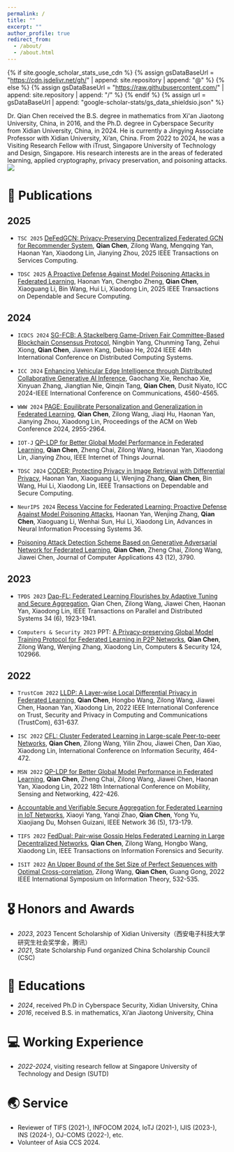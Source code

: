 ```yaml
---
permalink: /
title: ""
excerpt: ""
author_profile: true
redirect_from: 
  - /about/
  - /about.html
---
```


{% if site.google_scholar_stats_use_cdn %}
{% assign gsDataBaseUrl = "https://cdn.jsdelivr.net/gh/" | append: site.repository | append: "@" %}
{% else %}
{% assign gsDataBaseUrl = "https://raw.githubusercontent.com/" | append: site.repository | append: "/" %}
{% endif %}
{% assign url = gsDataBaseUrl | append: "google-scholar-stats/gs_data_shieldsio.json" %}

<span class='anchor' id='about-me'></span>

Dr. Qian Chen received the B.S. degree in mathematics from Xi'an Jiaotong University, China, in 2016, and the Ph.D. degree in Cyberspace Security from Xidian University, China, in 2024. He is currently a Jingying Associate Professor with Xidian University, Xi’an, China. From 2022 to 2024, he was a Visiting Research Fellow with iTrust, Singapore University of Technology and Design, Singapore. His research interests are in the areas of federated learning, applied cryptography, privacy preservation, and poisoning attacks.
<a href='https://scholar.google.com/citations?user=h3twdkgAAAAJ'><img src="https://img.shields.io/endpoint?url={{ url | url_encode }}&logo=Google%20Scholar&labelColor=f6f6f6&color=9cf&style=flat&label=citations"></a>

# 📝 Publications 

## 2025

- `TSC 2025` [DeFedGCN: Privacy-Preserving Decentralized Federated GCN for Recommender System](https://ieeexplore.ieee.org/abstract/document/10858404/), **Qian Chen**, Zilong Wang, Mengqing Yan, Haonan Yan, Xiaodong Lin, Jianying Zhou, 2025 IEEE Transactions on Services Computing.

- `TDSC 2025` [A Proactive Defense Against Model Poisoning Attacks in Federated Learning](https://ieeexplore.ieee.org/abstract/document/10851419), Haonan Yan, Chengbo Zheng, **Qian Chen**, Xiaoguang Li, Bin Wang, Hui Li, Xiaodong Lin, 2025 IEEE Transactions on Dependable and Secure Computing.

## 2024

- `ICDCS 2024` [SG-FCB: A Stackelberg Game-Driven Fair Committee-Based Blockchain Consensus Protocol](https://doi.org/10.1109/ICDCS60910.2024.00045), Ningbin Yang, Chunming Tang, Zehui Xiong, **Qian Chen**, Jiawen Kang, Debiao He, 2024 IEEE 44th International Conference on Distributed Computing Systems.

- `ICC 2024` [Enhancing Vehicular Edge Intelligence through Distributed Collaborative Generative AI Inference](https://doi.org/10.1109/ICC51166.2024.10622951), Gaochang Xie, Renchao Xie, Xinyuan Zhang, Jiangtian Nie, Qinqin Tang, **Qian Chen**, Dusit Niyato, ICC 2024-IEEE International Conference on Communications, 4560-4565.

- `WWW 2024` [PAGE: Equilibrate Personalization and Generalization in Federated Learning](https://doi.org/10.1145/3589334.3645513), **Qian Chen**, Zilong Wang, Jiaqi Hu, Haonan Yan, Jianying Zhou, Xiaodong Lin, Proceedings of the ACM on Web Conference 2024, 2955-2964.

- `IOT-J` [QP-LDP for Better Global Model Performance in Federated Learning](https://doi.org/10.1109/JIOT.2024.3395310), **Qian Chen**, Zheng Chai, Zilong Wang, Haonan Yan, Xiaodong Lin, Jianying Zhou, IEEE Internet of Things Journal.

- `TDSC 2024` [CODER: Protecting Privacy in Image Retrieval with Differential Privacy](https://ieeexplore.ieee.org/abstract/document/10468664), Haonan Yan, Xiaoguang Li, Wenjing Zhang, **Qian Chen**, Bin Wang, Hui Li, Xiaodong Lin, IEEE Transactions on Dependable and Secure Computing.

- `NeurIPS 2024` [Recess Vaccine for Federated Learning: Proactive Defense Against Model Poisoning Attacks](http://papers.nips.cc/paper_files/paper/2023/hash/1b80fe066fdbceb3a2960117bac33917-Abstract-Conference.html), Haonan Yan, Wenjing Zhang, **Qian Chen**, Xiaoguang Li, Wenhai Sun, Hui Li, Xiaodong Lin, Advances in Neural Information Processing Systems 36.

- [Poisoning Attack Detection Scheme Based on Generative Adversarial Network for Federated Learning](http://www.joca.cn/EN/abstract/abstract25970.shtml), **Qian Chen**, Zheng Chai, Zilong Wang, Jiawei Chen, Journal of Computer Applications 43 (12), 3790.

## 2023

- `TPDS 2023` [Dap-FL: Federated Learning Flourishes by Adaptive Tuning and Secure Aggregation](https://doi.org/10.1109/TPDS.2023.3267897), Qian Chen, Zilong Wang, Jiawei Chen, Haonan Yan, Xiaodong Lin, IEEE Transactions on Parallel and Distributed Systems 34 (6), 1923-1941.

- `Computers & Security 2023` PPT: [A Privacy-preserving Global Model Training Protocol for Federated Learning in P2P Networks](https://doi.org/10.1016/j.cose.2022.102966), **Qian Chen**, Zilong Wang, Wenjing Zhang, Xiaodong Lin, Computers & Security 124, 102966.

## 2022

- `TrustCom 2022` [LLDP: A Layer-wise Local Differential Privacy in Federated Learning](https://doi.org/10.1109/TrustCom56396.2022.00091), **Qian Chen**, Hongbo Wang, Zilong Wang, Jiawei Chen, Haonan Yan, Xiaodong Lin, 2022 IEEE International Conference on Trust, Security and Privacy in Computing and Communications (TrustCom), 631-637.

- `ISC 2022` [CFL: Cluster Federated Learning in Large-scale Peer-to-peer Networks](https://doi.org/10.1007/978-3-031-22390-7_27), **Qian Chen**, Zilong Wang, Yilin Zhou, Jiawei Chen, Dan Xiao, Xiaodong Lin, International Conference on Information Security, 464-472.

- `MSN 2022` [QP-LDP for Better Global Model Performance in Federated Learning](https://doi.org/10.1109/JIOT.2024.3395310), **Qian Chen**, Zheng Chai, Zilong Wang, Jiawei Chen, Haonan Yan, Xiaodong Lin, 2022 18th International Conference on Mobility, Sensing and Networking, 422-426.

- [Accountable and Verifiable Secure Aggregation for Federated Learning in IoT Networks](https://doi.org/10.1109/MNET.001.2200214), Xiaoyi Yang, Yanqi Zhao, **Qian Chen**, Yong Yu, Xiaojiang Du, Mohsen Guizani, IEEE Network 36 (5), 173-179.

- `TIFS 2022` [FedDual: Pair-wise Gossip Helps Federated Learning in Large Decentralized Networks](https://doi.org/10.1109/TIFS.2022.3222935), **Qian Chen**, Zilong Wang, Hongbo Wang, Xiaodong Lin, IEEE Transactions on Information Forensics and Security.

- `ISIT 2022` [An Upper Bound of the Set Size of Perfect Sequences with Optimal Cross-correlation](https://doi.org/10.1109/ISIT50566.2022.9834893), Zilong Wang, **Qian Chen**, Guang Gong, 2022 IEEE International Symposium on Information Theory, 532-535.


# 🎖 Honors and Awards

- *2023*,  2023 Tencent Scholarship of Xidian University（西安电子科技大学研究生社会奖学金，腾讯）
- *2021*, State Scholarship Fund organized China Scholarship Council (CSC)

# 📖 Educations

- *2024*, received Ph.D in Cyberspace Security, Xidian University, China
- *2016*, received B.S. in mathematics, Xi’an Jiaotong University, China

# 💻 Working Experience

- *2022-2024*, visiting research fellow at Singapore University of Technology and Design (SUTD)

# 🌏 Service

- Reviewer of TIFS (2021-), INFOCOM 2024, IoTJ (2021-), IJIS (2023-), INS (2024-), OJ-COMS (2022-), etc.
- Volunteer of Asia CCS 2024.

